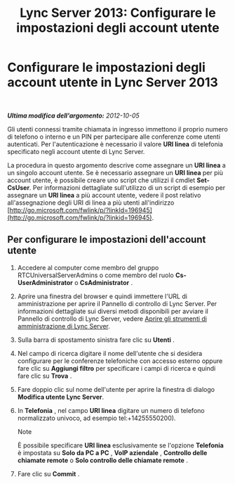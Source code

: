 ﻿---
title: 'Lync Server 2013: Configurare le impostazioni degli account utente'
TOCTitle: Configurare le impostazioni degli account utente
ms:assetid: b7c74ecc-b924-4efc-8a56-3a5f94a9ef13
ms:mtpsurl: https://technet.microsoft.com/it-it/library/Gg412896(v=OCS.15)
ms:contentKeyID: 49301751
ms.date: 08/24/2015
mtps_version: v=OCS.15
ms.translationtype: HT
---

# Configurare le impostazioni degli account utente in Lync Server 2013

 

_**Ultima modifica dell'argomento:** 2012-10-05_

Gli utenti connessi tramite chiamata in ingresso immettono il proprio numero di telefono o interno e un PIN per partecipare alle conferenze come utenti autenticati. Per l'autenticazione è necessario il valore **URI linea** di telefonia specificato negli account utente di Lync Server.

La procedura in questo argomento descrive come assegnare un **URI linea** a un singolo account utente. Se è necessario assegnare un **URI linea** per più account utente, è possibile creare uno script che utilizzi il cmdlet **Set-CsUser**. Per informazioni dettagliate sull'utilizzo di un script di esempio per assegnare un **URI linea** a più account utente, vedere il post relativo all'assegnazione degli URI di linea a più utenti all'indirizzo [http://go.microsoft.com/fwlink/p/?linkId=196945](http://go.microsoft.com/fwlink/p/?linkid=196945).

## Per configurare le impostazioni dell'account utente

1.  Accedere al computer come membro del gruppo RTCUniversalServerAdmins o come membro del ruolo **Cs-UserAdministrator** o **CsAdministrator** .

2.  Aprire una finestra del browser e quindi immettere l'URL di amministrazione per aprire il Pannello di controllo di Lync Server. Per informazioni dettagliate sui diversi metodi disponibili per avviare il Pannello di controllo di Lync Server, vedere [Aprire gli strumenti di amministrazione di Lync Server](lync-server-2013-open-lync-server-administrative-tools.md).

3.  Sulla barra di spostamento sinistra fare clic su **Utenti** .

4.  Nel campo di ricerca digitare il nome dell'utente che si desidera configurare per le conferenze telefoniche con accesso esterno oppure fare clic su **Aggiungi filtro** per specificare i campi di ricerca e quindi fare clic su **Trova** .

5.  Fare doppio clic sul nome dell'utente per aprire la finestra di dialogo **Modifica utente Lync Server**.

6.  In **Telefonia** , nel campo **URI linea** digitare un numero di telefono normalizzato univoco, ad esempio tel:+14255550200).
    

    > [!NOTE]
    > È possibile specificare <STRONG>URI linea</STRONG> esclusivamente se l'opzione <STRONG>Telefonia</STRONG> è impostata su <STRONG>Solo da PC a PC</STRONG> , <STRONG>VoIP aziendale</STRONG> , <STRONG>Controllo delle chiamate remote</STRONG> o <STRONG>Solo controllo delle chiamate remote</STRONG> .



7.  Fare clic su **Commit** .

